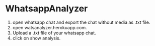 # WhatsappAnalyzer

1. open whatsapp chat and export the chat without media as .txt file.
2. open watsanalyzer.herokuapp.com.
3. Upload a .txt file of your whatsapp chat.
4. click on show analysis.
